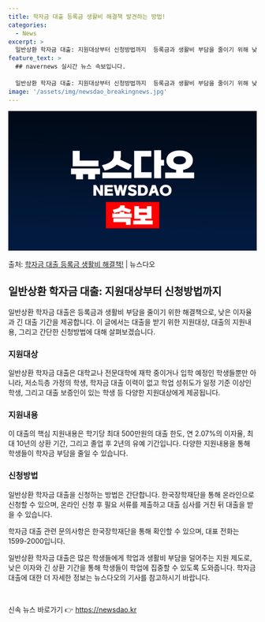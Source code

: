 ```yaml
---
title: 학자금 대출 등록금 생활비 해결책 발견하는 방법!
categories:
  - News
excerpt: >
  일반상환 학자금 대출: 지원대상부터 신청방법까지  등록금과 생활비 부담을 줄이기 위해 낮은 이자와 긴 대출기…
feature_text: >
  ## navernews 실시간 뉴스 속보입니다.

  일반상환 학자금 대출: 지원대상부터 신청방법까지  등록금과 생활비 부담을 줄이기 위해 낮은 이자와 긴 대출기…
image: '/assets/img/newsdao_breakingnews.jpg'
---
```


![뉴스다오 속보](/assets/img/newsdao_breakingnews.jpg)

<p>출처: <a href="https://newsdao.kr/4027" rel="dofollow">학자금 대출 등록금 생활비 해결책!</a> | 뉴스다오</p>

<h2 data-ke-size="size26">일반상환 학자금 대출: 지원대상부터 신청방법까지</h2>
일반상환 학자금 대출은 등록금과 생활비 부담을 줄이기 위한 해결책으로, 낮은 이자율과 긴 대출 기간을 제공합니다. 이 글에서는 대출을 받기 위한 지원대상, 대출의 지원내용, 그리고 간단한 신청방법에 대해 살펴보겠습니다.

<h3>지원대상</h3>
일반상환 학자금 대출은 대학교나 전문대학에 재학 중이거나 입학 예정인 학생들뿐만 아니라, 저소득층 가정의 학생, 학자금 대출 이력이 없고 학업 성취도가 일정 기준 이상인 학생, 그리고 대출 보증인이 있는 학생 등 다양한 지원대상에게 제공됩니다.

<h3>지원내용</h3>
이 대출의 핵심 지원내용은 학기당 최대 500만원의 대출 한도, 연 2.07%의 이자율, 최대 10년의 상환 기간, 그리고 졸업 후 2년의 유예 기간입니다. 다양한 지원내용을 통해 학생들이 학자금 부담을 줄일 수 있습니다.

<h3>신청방법</h3>
일반상환 학자금 대출을 신청하는 방법은 간단합니다. 한국장학재단을 통해 온라인으로 신청할 수 있으며, 온라인 신청 후 필요 서류를 제출하고 대출 심사를 거친 뒤 대출을 받을 수 있습니다. 

학자금 대출 관련 문의사항은 한국장학재단을 통해 확인할 수 있으며, 대표 전화는 1599-2000입니다.

일반상환 학자금 대출은 많은 학생들에게 학업과 생활비 부담을 덜어주는 지원 제도로, 낮은 이자와 긴 상환 기간을 통해 학생들이 학업에 집중할 수 있도록 도와줍니다. 학자금 대출에 대한 더 자세한 정보는 뉴스다오의 기사를 참고하시기 바랍니다. 

<p data-ke-size="size16">&nbsp;</p> 

신속 뉴스 바로가기 👉 <a href="https://newsdao.kr" rel="dofollow">https://newsdao.kr</a>


